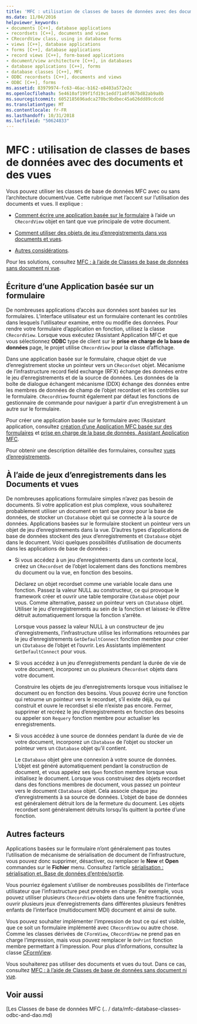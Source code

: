 ```yaml
---
title: 'MFC : utilisation de classes de bases de données avec des documents et des vues'
ms.date: 11/04/2016
helpviewer_keywords:
- documents [C++], database applications
- recordsets [C++], documents and views
- CRecordView class, using in database forms
- views [C++], database applications
- forms [C++], database applications
- record views [C++], form-based applications
- document/view architecture [C++], in databases
- database applications [C++], forms
- database classes [C++], MFC
- ODBC recordsets [C++], documents and views
- ODBC [C++], forms
ms.assetid: 83979974-fc63-46ac-b162-e8403a572e2c
ms.openlocfilehash: 5e4610af199f1fd19c1edd71a8fd67bd82ab9a8b
ms.sourcegitcommit: 6052185696adca270bc9bdbec45a626dd89cdcdd
ms.translationtype: MT
ms.contentlocale: fr-FR
ms.lasthandoff: 10/31/2018
ms.locfileid: "50624833"
---
```

# <a name="mfc-using-database-classes-with-documents-and-views"></a>MFC : utilisation de classes de bases de données avec des documents et des vues

Vous pouvez utiliser les classes de base de données MFC avec ou sans l’architecture document/vue. Cette rubrique met l’accent sur l’utilisation des documents et vues. Il explique :

- [Comment écrire une application basée sur le formulaire](#_core_writing_a_form.2d.based_application) à l’aide un `CRecordView` objet en tant que vue principale de votre document.

- [Comment utiliser des objets de jeu d’enregistrements dans vos documents et vues](#_core_using_recordsets_in_documents_and_views).

- [Autres considérations](#_core_other_factors).

Pour les solutions, consultez [MFC : à l’aide de Classes de base de données sans document ni vue](../data/mfc-using-database-classes-without-documents-and-views.md).

##  <a name="_core_writing_a_form.2d.based_application"></a> Écriture d’une Application basée sur un formulaire

De nombreuses applications d’accès aux données sont basées sur les formulaires. L’interface utilisateur est un formulaire contenant les contrôles dans lesquels l’utilisateur examine, entre ou modifie des données. Pour rendre votre formulaire d’application en fonction, utilisez la classe `CRecordView`. Lorsque vous exécutez l’Assistant Application MFC et que vous sélectionnez **ODBC** type de client sur le **prise en charge de la base de données** page, le projet utilise `CRecordView` pour la classe d’affichage.

Dans une application basée sur le formulaire, chaque objet de vue d’enregistrement stocke un pointeur vers un `CRecordset` objet. Mécanisme de l’infrastructure record field exchange (RFX) échange des données entre le jeu d’enregistrements et de la source de données. Les données de la boîte de dialogue échangent mécanisme (DDX) échange des données entre les membres de données de champ de l’objet recordset et les contrôles sur le formulaire. `CRecordView` fournit également par défaut les fonctions de gestionnaire de commande pour naviguer à partir d’un enregistrement à un autre sur le formulaire.

Pour créer une application basée sur le formulaire avec l’Assistant application, consultez [création d’une Application MFC basée sur des formulaires](../mfc/reference/creating-a-forms-based-mfc-application.md) et [prise en charge de la base de données, Assistant Application MFC](../mfc/reference/database-support-mfc-application-wizard.md).

Pour obtenir une description détaillée des formulaires, consultez [vues d’enregistrements](../data/record-views-mfc-data-access.md).

##  <a name="_core_using_recordsets_in_documents_and_views"></a> À l’aide de jeux d’enregistrements dans les Documents et vues

De nombreuses applications formulaire simples n’avez pas besoin de documents. Si votre application est plus complexe, vous souhaiterez probablement utiliser un document en tant que proxy pour la base de données, de stocker un `CDatabase` objet qui se connecte à la source de données. Applications basées sur le formulaire stockent un pointeur vers un objet de jeu d’enregistrements dans la vue. D’autres types d’applications de base de données stockent des jeux d’enregistrements et `CDatabase` objet dans le document. Voici quelques possibilités d’utilisation de documents dans les applications de base de données :

- Si vous accédez à un jeu d’enregistrements dans un contexte local, créez un `CRecordset` de l’objet localement dans des fonctions membres du document ou la vue, en fonction des besoins.

   Déclarez un objet recordset comme une variable locale dans une fonction. Passez la valeur NULL au constructeur, ce qui provoque le framework créer et ouvrir une table temporaire `CDatabase` objet pour vous. Comme alternative, passez un pointeur vers un `CDatabase` objet. Utiliser le jeu d’enregistrements au sein de la fonction et laissez-le d’être détruit automatiquement lorsque la fonction s’arrête.

   Lorsque vous passez la valeur NULL à un constructeur de jeu d’enregistrements, l’infrastructure utilise les informations retournées par le jeu d’enregistrements `GetDefaultConnect` fonction membre pour créer un `CDatabase` de l’objet et l’ouvrir. Les Assistants implémentent `GetDefaultConnect` pour vous.

- Si vous accédez à un jeu d’enregistrements pendant la durée de vie de votre document, incorporez un ou plusieurs `CRecordset` objets dans votre document.

   Construire les objets de jeu d’enregistrements lorsque vous initialisez le document ou en fonction des besoins. Vous pouvez écrire une fonction qui retourne un pointeur vers le recordset, s’il existe déjà, ou qui construit et ouvre le recordset si elle n’existe pas encore. Fermer, supprimer et recréez le jeu d’enregistrements en fonction des besoins ou appeler son `Requery` fonction membre pour actualiser les enregistrements.

- Si vous accédez à une source de données pendant la durée de vie de votre document, incorporez un `CDatabase` de l’objet ou stocker un pointeur vers un `CDatabase` objet qu’il contient.

   Le `CDatabase` objet gère une connexion à votre source de données. L’objet est généré automatiquement pendant la construction de document, et vous appelez ses `Open` fonction membre lorsque vous initialisez le document. Lorsque vous construisez des objets recordset dans des fonctions membres de document, vous passez un pointeur vers le document `CDatabase` objet. Cela associe chaque jeu d’enregistrements à sa source de données. L’objet de base de données est généralement détruit lors de la fermeture du document. Les objets recordset sont généralement détruits lorsqu’ils quittent la portée d’une fonction.

##  <a name="_core_other_factors"></a> Autres facteurs

Applications basées sur le formulaire n’ont généralement pas toutes l’utilisation de mécanisme de sérialisation de document de l’infrastructure, vous pouvez donc supprimer, désactiver, ou remplacer le **New** et **Open** commandes sur le **Fichier** menu. Consultez l’article [sérialisation : sérialisation et. Base de données d’entrée/sortie](../mfc/serialization-serialization-vs-database-input-output.md).

Vous pourriez également s’utiliser de nombreuses possibilités de l’interface utilisateur que l’infrastructure peut prendre en charge. Par exemple, vous pouvez utiliser plusieurs `CRecordView` objets dans une fenêtre fractionnée, ouvrir plusieurs jeux d’enregistrements dans différentes plusieurs fenêtres enfants de l’interface (multidocument MDI) document et ainsi de suite.

Vous pouvez souhaiter implémenter l’impression de tout ce qui est visible, que ce soit un formulaire implémenté avec `CRecordView` ou autre chose. Comme les classes dérivées de `CFormView`, `CRecordView` ne prend pas en charge l’impression, mais vous pouvez remplacer le `OnPrint` fonction membre permettant à l’impression. Pour plus d’informations, consultez la classe [CFormView](../mfc/reference/cformview-class.md).

Vous souhaiterez pas utiliser des documents et vues du tout. Dans ce cas, consultez [MFC : à l’aide de Classes de base de données sans document ni vue](../data/mfc-using-database-classes-without-documents-and-views.md).

## <a name="see-also"></a>Voir aussi

[Les Classes de base de données MFC (.. / data/mfc-database-classes-odbc-and-dao.md)